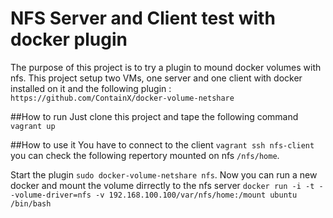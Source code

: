 # NFS Server and Client test with docker plugin
The purpose of this project is to try a plugin to mound docker volumes with nfs. This project setup two VMs, one server and one client with docker installed on it and the following plugin : ```https://github.com/ContainX/docker-volume-netshare```

##How to run
Just clone this project and tape the following command ```vagrant up```

##How to use it
You have to connect to the client ```vagrant ssh nfs-client``` you can check the following repertory mounted on nfs ```/nfs/home```.

Start the plugin ```sudo docker-volume-netshare nfs```.
Now you can run a new docker and mount the volume dirrectly to the nfs server ```docker run -i -t --volume-driver=nfs -v 192.168.100.100/var/nfs/home:/mount ubuntu /bin/bash```

